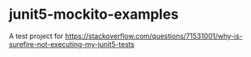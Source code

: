 # junit5-mockito-examples
A test project for https://stackoverflow.com/questions/71531001/why-is-surefire-not-executing-my-junit5-tests

